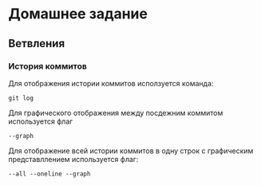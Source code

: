 # **Домашнее задание**
## Ветвления

### История коммитов

Для отображения истории коммитов исползуется команда:

    git log

Для графического отображения между посдежним коммитом используется флаг

    --graph

Для отображение всей истории коммитов в одну строк с графическим представллением используется флаг:

    --all --oneline --graph